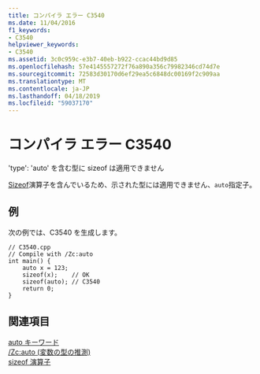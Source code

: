 ```yaml
---
title: コンパイラ エラー C3540
ms.date: 11/04/2016
f1_keywords:
- C3540
helpviewer_keywords:
- C3540
ms.assetid: 3c0c959c-e3b7-40eb-b922-ccac44bd9d85
ms.openlocfilehash: 57e4145557272f76a890a356c79982346cd74d7e
ms.sourcegitcommit: 72583d30170d6ef29ea5c6848dc00169f2c909aa
ms.translationtype: MT
ms.contentlocale: ja-JP
ms.lasthandoff: 04/18/2019
ms.locfileid: "59037170"
---
```

# <a name="compiler-error-c3540"></a>コンパイラ エラー C3540

'type': 'auto' を含む型に sizeof は適用できません

[Sizeof](../../cpp/sizeof-operator.md)演算子を含んでいるため、示された型には適用できません、`auto`指定子。

## <a name="example"></a>例

次の例では、C3540 を生成します。

```
// C3540.cpp
// Compile with /Zc:auto
int main() {
    auto x = 123;
    sizeof(x);    // OK
    sizeof(auto); // C3540
    return 0;
}
```

## <a name="see-also"></a>関連項目

[auto キーワード](../../cpp/auto-keyword.md)<br/>
[/Zc:auto (変数の型の推測)](../../build/reference/zc-auto-deduce-variable-type.md)<br/>
[sizeof 演算子](../../cpp/sizeof-operator.md)